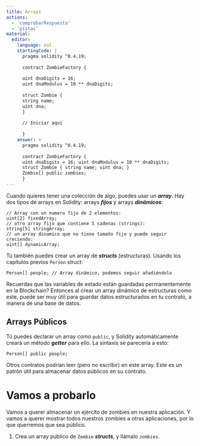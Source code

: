 ```yaml
---
title: Arrays
actions:
  - 'comprobarRespuesta'
  - 'pistas'
material:
  editor:
    language: sol
    startingCode: |
      pragma solidity ^0.4.19;
      
      contract ZombieFactory {
      
      uint dnaDigits = 16;
      uint dnaModulus = 10 ** dnaDigits;
      
      struct Zombie {
      string name;
      uint dna;
      }
      
      // Iniciar aquí
      
      }
    answer: >
      pragma solidity ^0.4.19;
      
      contract ZombieFactory {
      uint dnaDigits = 16; uint dnaModulus = 10 ** dnaDigits;
      struct Zombie { string name; uint dna; }
      Zombie[] public zombies;
      }
---
```

Cuando quieres tener una colección de algo, puedes usar un ***array***. Hay dos tipos de arrays en Solidity: arrays ***fijos*** y arrays ***dinámicos***:

    // Array con un numero fijo de 2 elementos:
    uint[2] fixedArray;
    // otro array fijo que contiene 5 cadenas (strings):
    string[5] stringArray;
    // un array dinamico que no tiene tamaño fijo y puede seguir creciendo:
    uint[] dynamicArray;
    

Tú también puedes crear un array de ***structs*** (estructuras). Usando los capítulos previos `Person` struct:

    Person[] people; // Array dinámico, podemos seguir añadiéndolo
    

Recuerdas que las variables de estado están guardadas permanentemente en la Blockchain? Entonces al crear un array dinámico de estructuras como este, puede ser muy útil para guardar datos estructurados en tu contrato, a manera de una base de datos.

## Arrays Públicos

Tú puedes declarar un array como `public`, y Solidity automáticamente creará un método ***getter*** para ello. La sintaxis se parecería a esto:

    Person[] public people;
    

Otros contratos podrían leer (pero no escribir) en este array. Este es un patrón útil para almacenar datos públicos en su contrato.

# Vamos a probarlo

Vamos a querer almacenar un ejército de zombies en nuestra aplicación. Y vamos a querer mostrar todos nuestros zombies a otras aplicaciones, por lo que querremos que sea público.

1. Crea un array publico de `Zombie` ***structs***, y llámalo `zombies`.